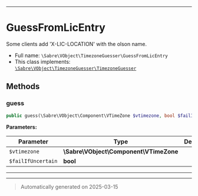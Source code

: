 ***

# GuessFromLicEntry

Some clients add 'X-LIC-LOCATION' with the olson name.



* Full name: `\Sabre\VObject\TimezoneGuesser\GuessFromLicEntry`
* This class implements:
[`\Sabre\VObject\TimezoneGuesser\TimezoneGuesser`](./TimezoneGuesser.md)




## Methods


### guess



```php
public guess(\Sabre\VObject\Component\VTimeZone $vtimezone, bool $failIfUncertain = false): ?\DateTimeZone
```








**Parameters:**

| Parameter | Type | Description |
|-----------|------|-------------|
| `$vtimezone` | **\Sabre\VObject\Component\VTimeZone** |  |
| `$failIfUncertain` | **bool** |  |





***


***
> Automatically generated on 2025-03-15
